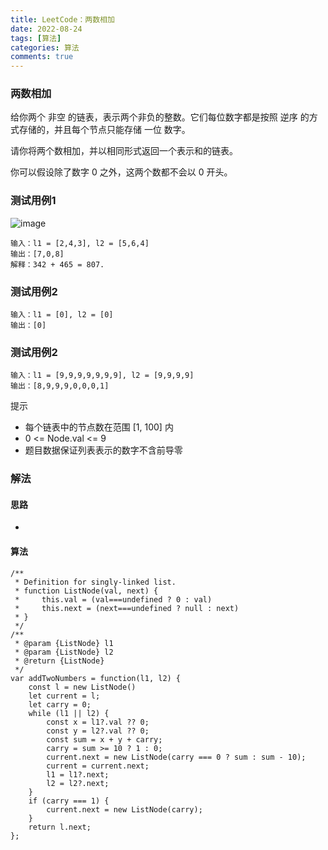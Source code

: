 ```yaml
---
title: LeetCode：两数相加
date: 2022-08-24
tags: [算法]
categories: 算法
comments: true
---
```


### 两数相加
给你两个 非空 的链表，表示两个非负的整数。它们每位数字都是按照 逆序 的方式存储的，并且每个节点只能存储 一位 数字。

请你将两个数相加，并以相同形式返回一个表示和的链表。

你可以假设除了数字 0 之外，这两个数都不会以 0 开头。


### 测试用例1

![image](https://assets.leetcode-cn.com/aliyun-lc-upload/uploads/2021/01/02/addtwonumber1.jpg)

```
输入：l1 = [2,4,3], l2 = [5,6,4]
输出：[7,0,8]
解释：342 + 465 = 807.
```
### 测试用例2

```
输入：l1 = [0], l2 = [0]
输出：[0]
```
### 测试用例2

```
输入：l1 = [9,9,9,9,9,9,9], l2 = [9,9,9,9]
输出：[8,9,9,9,0,0,0,1]
```

提示
- 每个链表中的节点数在范围 [1, 100] 内
- 0 <= Node.val <= 9
- 题目数据保证列表表示的数字不含前导零

### 解法
#### 思路
- 

#### 算法

```
/**
 * Definition for singly-linked list.
 * function ListNode(val, next) {
 *     this.val = (val===undefined ? 0 : val)
 *     this.next = (next===undefined ? null : next)
 * }
 */
/**
 * @param {ListNode} l1
 * @param {ListNode} l2
 * @return {ListNode}
 */
var addTwoNumbers = function(l1, l2) {
    const l = new ListNode()
    let current = l;
    let carry = 0;
    while (l1 || l2) {
        const x = l1?.val ?? 0;
        const y = l2?.val ?? 0;
        const sum = x + y + carry;
        carry = sum >= 10 ? 1 : 0;
        current.next = new ListNode(carry === 0 ? sum : sum - 10);
        current = current.next;
        l1 = l1?.next;
        l2 = l2?.next;
    }
    if (carry === 1) {
        current.next = new ListNode(carry);
    }
    return l.next;
};
```
